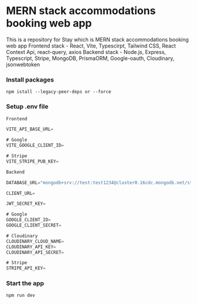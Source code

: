 # MERN stack accommodations booking web app

This is a repository for Stay which is MERN stack accommodations booking web app
Frontend stack - React, Vite, Typescirpt, Tailwind CSS, React Context Api, react-query, axios
Backend stack - Node.js, Express, Typescript, Stripe, MongoDB, PrismaORM, Google-oauth, Cloudinary, jsonwebtoken

### Install packages

```shell
npm istall --legacy-peer-deps or --force
```

### Setup .env file

```js
Frontend

VITE_API_BASE_URL=

# Google
VITE_GOOGLE_CLIENT_ID=

# Stripe
VITE_STRIPE_PUB_KEY=

Backend

DATABASE_URL="mongodb+srv://test:test1234@cluster0.16cdc.mongodb.net/stay"

CLIENT_URL=

JWT_SECRET_KEY=

# Google
GOOGLE_CLIENT_ID=
GOOGLE_CLIENT_SECRET=

# Cloudinary
CLOUDINARY_CLOUD_NAME=
CLOUDINARY_API_KEY=
CLOUDINARY_API_SECRET=

# Stripe
STRIPE_API_KEY=
```

### Start the app

```shell
npm run dev
```
